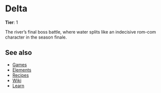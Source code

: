 # Delta

**Tier**: 1

The river’s final boss battle, where water splits like an indecisive rom-com character in the season finale.

## See also

* [Games](/wiki/games)
* [Elements](/wiki/elements)
* [Recipes](/wiki/recipes)
* [Wiki](/wiki/index)
* [Learn](/learn/index)
